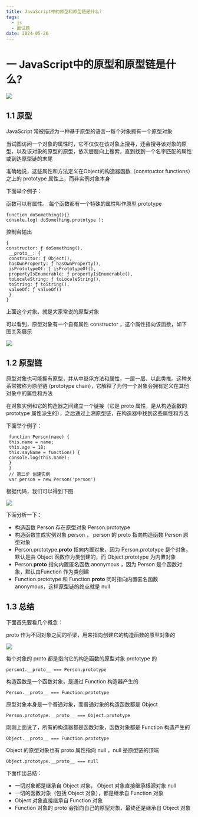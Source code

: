 ```yaml
---
title: JavaScript中的原型和原型链是什么?
tags:
  - js
  - 面试题
date: 2024-05-26
---
```

# 一 JavaScript中的原型和原型链是什么?

![](http://cdn.mengyang.online/Snipaste_2024-11-22_16-56-39.png)

## 1.1 原型
JavaScript 常被描述为⼀种基于原型的语⾔--每个对象拥有⼀个原型对象

当试图访问⼀个对象的属性时，它不仅仅在该对象上搜寻，还会搜寻该对象的原型，以及该对象的原型的原型，依次层层向上搜索，直到找到⼀个名字匹配的属性或到达原型链的末尾

准确地说，这些属性和⽅法定义在Object的构造器函数（constructor functions）之上的 prototype 属性上，⽽⾮实例对象本⾝

下⾯举个例⼦：

函数可以有属性。 每个函数都有⼀个特殊的属性叫作原型 prototype

```JS
function doSomething(){}
console.log( doSomething.prototype );
```

控制台输出

```JS
{
constructor: ƒ doSomething(),
 __proto__: {
 constructor: ƒ Object(),
 hasOwnProperty: ƒ hasOwnProperty(),
 isPrototypeOf: ƒ isPrototypeOf(),
 propertyIsEnumerable: ƒ propertyIsEnumerable(),
 toLocaleString: ƒ toLocaleString(),
 toString: ƒ toString(),
 valueOf: ƒ valueOf()
 }
}
```

上⾯这个对象，就是⼤家常说的原型对象

可以看到，原型对象有⼀个⾃有属性 constructor ，这个属性指向该函数，如下图关系展⽰

![](https://f.pz.al/pzal/2024/06/11/0d4f0ed87c003.png)

## 1.2 原型链
原型对象也可能拥有原型，并从中继承⽅法和属性，⼀层⼀层、以此类推。这种关系常被称为原型链 (prototype chain)，它解释了为何⼀个对象会拥有定义在其他对象中的属性和⽅法

在对象实例和它的构造器之间建⽴⼀个链接（它是 proto 属性，是从构造函数的 prototype 属性派⽣的），之后通过上溯原型链，在构造器中找到这些属性和⽅法

下⾯举个例⼦：

```JS
 function Person(name) {
 this.name = name;
 this.age = 18;
 this.sayName = function() {
 console.log(this.name);
 }
 }
 // 第⼆步 创建实例
 var person = new Person('person')
```

根据代码，我们可以得到下图

![](https://f.pz.al/pzal/2024/06/11/d1581b4ad0929.png)

下⾯分析⼀下：
- 构造函数 Person 存在原型对象 Person.prototype
- 构造函数⽣成实例对象 person ， person 的 proto 指向构造函数 Person 原型对象
- Person.prototype.__proto__ 指向内置对象，因为 Person.prototype 是个对象，默认是由 Object 函数作为类创建的，⽽ Object.prototype 为内置对象
- Person.__proto__ 指向内置匿名函数 anonymous ，因为 Person 是个函数对象，默认由Function 作为类创建
- Function.prototype 和 Function.__proto__ 同时指向内置匿名函数 anonymous，这样原型链的终点就是 null

## 1.3 总结

下⾯⾸先要看⼏个概念：

proto 作为不同对象之间的桥梁，⽤来指向创建它的构造函数的原型对象的

![](https://f.pz.al/pzal/2024/06/11/a6279f6569293.png)

每个对象的 proto 都是指向它的构造函数的原型对象 prototype 的

```JS
person1.__proto__ === Person.prototype
```

构造函数是⼀个函数对象，是通过 Function 构造器产⽣的

```JS
Person.__proto__ === Function.prototype
```

原型对象本⾝是⼀个普通对象，⽽普通对象的构造函数都是 Object

```JS
Person.prototype.__proto__ === Object.prototype
```

刚刚上⾯说了，所有的构造器都是函数对象，函数对象都是 Function 构造产⽣的

```JS
Object.__proto__ === Function.prototype
```

Object 的原型对象也有 proto 属性指向 null ，null 是原型链的顶端

```JS
Object.prototype.__proto__ === null
```
下⾯作出总结：
- ⼀切对象都是继承⾃ Object 对象， Object 对象直接继承根源对象 null
- ⼀切的函数对象（包括 Object 对象），都是继承⾃ Function 对象
- Object 对象直接继承⾃ Function 对象
- Function 对象的 proto 会指向⾃⼰的原型对象，最终还是继承⾃ Object 对象